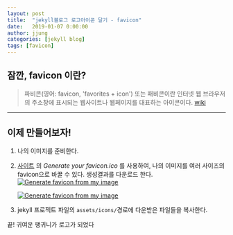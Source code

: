 ```yaml
---
layout: post
title:  "jekyll블로그 로고아이콘 달기 - favicon"
date:   2019-01-07 0:00:00
author: jjung
categories: [jekyll blog]
tags: [favicon]
---
```


## 잠깐, favicon 이란?

> 파비콘(영어: favicon, 'favorites + icon') 또는 패비콘이란 인터넷 웹 브라우저의 주소창에 표시되는 웹사이트나 웹페이지를 대표하는 아이콘이다.
> [wiki](https://ko.wikipedia.org/wiki/%ED%8C%8C%EB%B9%84%EC%BD%98)

---
## 이제 만들어보자!
1. 나의 이미지를 준비한다.
2. [사이트](https://www.favicon-generator.org/) 의 *Generate your favicon.ico* 를 사용하여, 나의 이미지를 여러 사이즈의 favicon으로 바꿀 수 있다. 생성결과를 다운로드 한다.
    <a href="//jjunghub.github.io/blog/assets/favicon.png" data-lightbox="favicon generate" data-title="Generate favicon from my image">
      <img src="//jjunghub.github.io/blog/assets/favicon.png" title="Generate favicon from my image">
    </a>

    <a href="//jjunghub.github.io/blog/assets/favicon2.png" data-lightbox="favicon generate" data-title="Generate favicon from my image">
      <img src="//jjunghub.github.io/blog/assets/favicon2.png" title="Generate favicon from my image">
    </a>

3. jekyll 프로젝트 파일의 `assets/icons/`경로에 다운받은 파일들을 복사한다.

끝! 귀여운 팽귀니가 로고가 되었다
